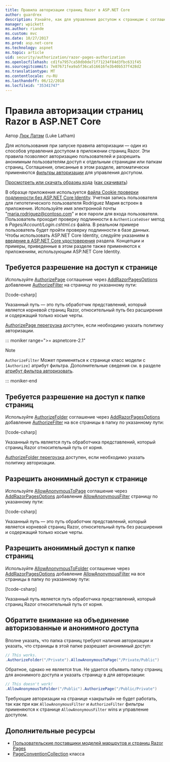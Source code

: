 ```yaml
---
title: Правила авторизации страниц Razor в ASP.NET Core
author: guardrex
description: Узнайте, как для управления доступом к страницам с соглашениями, авторизацию пользователей и Разрешить анонимные пользователи для доступа к страницам или папкам страниц.
manager: wpickett
ms.author: riande
ms.custom: mvc
ms.date: 10/27/2017
ms.prod: asp.net-core
ms.technology: aspnet
ms.topic: article
uid: security/authorization/razor-pages-authorization
ms.openlocfilehash: cd1fa7957ca50db0de71f71234f84d3fbc631f45
ms.sourcegitcommit: 7e87671fea9a5f36ca516616fe3b40b537f428d2
ms.translationtype: MT
ms.contentlocale: ru-RU
ms.lasthandoff: 06/12/2018
ms.locfileid: "35341747"
---
```

# <a name="razor-pages-authorization-conventions-in-aspnet-core"></a>Правила авторизации страниц Razor в ASP.NET Core

Автор [Люк Латэм](https://github.com/guardrex) (Luke Latham)

Для использования при запуске правила авторизации — один из способов управления доступом в приложении страниц Razor. Эти правила позволяют авторизацию пользователей и разрешить анонимным пользователям доступ к отдельным страницам или папкам страниц. Соглашения, описанные в этом разделе, автоматически применяются [фильтры авторизации](xref:mvc/controllers/filters#authorization-filters) для управления доступом.

[Просмотреть или скачать образец кода](https://github.com/aspnet/Docs/tree/master/aspnetcore/security/authorization/razor-pages-authorization/samples) ([как скачивать](xref:tutorials/index#how-to-download-a-sample))

В образце приложения используется [файла Cookie проверки подлинности без ASP.NET Core Identity](xref:security/authentication/cookie). Учетная запись пользователя для гипотетического пользователя Rodriguez Мария встроен в приложение. Используйте имя электронной почты "maria.rodriguez@contoso.com" и все пароли для входа пользователя. Пользователь проходит проверку подлинности в `AuthenticateUser` метод в *Pages/Account/Login.cshtml.cs* файла. В реальном примере пользователь будет пройти проверку подлинности в базе данных. Чтобы использовать ASP.NET Core Identity, следуйте указаниям в [введение в ASP.NET Core удостоверения](xref:security/authentication/identity) раздела. Концепции и примеры, приведенные в этом разделе также применяются к приложениям, использующим ASP.NET Core Identity.

## <a name="require-authorization-to-access-a-page"></a>Требуется разрешение на доступ к странице

Используйте [AuthorizePage](/dotnet/api/microsoft.extensions.dependencyinjection.pageconventioncollectionextensions.authorizepage) соглашение через [AddRazorPagesOptions](/dotnet/api/microsoft.extensions.dependencyinjection.mvcrazorpagesmvcbuilderextensions.addrazorpagesoptions) добавление [AuthorizeFilter](/dotnet/api/microsoft.aspnetcore.mvc.authorization.authorizefilter) на страницу по указанному пути:

[!code-csharp[](razor-pages-authorization/samples/2.x/AuthorizationSample/Startup.cs?name=snippet1&highlight=2,4)]

Указанный путь — это путь обработчик представлений, который является корневой страниц Razor, относительный путь без расширения и содержащий только косые черты.

[AuthorizePage перегрузка](/dotnet/api/microsoft.extensions.dependencyinjection.pageconventioncollectionextensions.authorizepage#Microsoft_Extensions_DependencyInjection_PageConventionCollectionExtensions_AuthorizePage_Microsoft_AspNetCore_Mvc_ApplicationModels_PageConventionCollection_System_String_System_String_) доступен, если необходимо указать политику авторизации.

::: moniker range=">= aspnetcore-2.1"

> [!NOTE]
> `AuthorizeFilter` Может применяться к странице класс модели с `[Authorize]` атрибут фильтра. Дополнительные сведения см. в разделе [атрибут фильтра авторизовать](xref:mvc/razor-pages/filter#authorize-filter-attribute).

::: moniker-end

## <a name="require-authorization-to-access-a-folder-of-pages"></a>Требуется разрешение на доступ к папке страниц

Используйте [AuthorizeFolder](/dotnet/api/microsoft.extensions.dependencyinjection.pageconventioncollectionextensions.authorizefolder) соглашение через [AddRazorPagesOptions](/dotnet/api/microsoft.extensions.dependencyinjection.mvcrazorpagesmvcbuilderextensions.addrazorpagesoptions) добавление [AuthorizeFilter](/dotnet/api/microsoft.aspnetcore.mvc.authorization.authorizefilter) на все страницы в папку по указанному пути:

[!code-csharp[](razor-pages-authorization/samples/2.x/AuthorizationSample/Startup.cs?name=snippet1&highlight=2,5)]

Указанный путь является путь обработчика представлений, который страниц Razor относительный путь от корня.

[AuthorizeFolder перегрузка](/dotnet/api/microsoft.extensions.dependencyinjection.pageconventioncollectionextensions.authorizefolder#Microsoft_Extensions_DependencyInjection_PageConventionCollectionExtensions_AuthorizeFolder_Microsoft_AspNetCore_Mvc_ApplicationModels_PageConventionCollection_System_String_System_String_) доступен, если необходимо указать политику авторизации.

## <a name="allow-anonymous-access-to-a-page"></a>Разрешить анонимный доступ к странице

Используйте [AllowAnonymousToPage](/dotnet/api/microsoft.extensions.dependencyinjection.pageconventioncollectionextensions.allowanonymoustopage) соглашение через [AddRazorPagesOptions](/dotnet/api/microsoft.extensions.dependencyinjection.mvcrazorpagesmvcbuilderextensions.addrazorpagesoptions) добавление [AllowAnonymousFilter](/dotnet/api/microsoft.aspnetcore.mvc.authorization.allowanonymousfilter) страницу по указанному пути:

[!code-csharp[](razor-pages-authorization/samples/2.x/AuthorizationSample/Startup.cs?name=snippet1&highlight=2,6)]

Указанный путь — это путь обработчик представлений, который является корневой страниц Razor, относительный путь без расширения и содержащий только косые черты.

## <a name="allow-anonymous-access-to-a-folder-of-pages"></a>Разрешить анонимный доступ к папке страниц

Используйте [AllowAnonymousToFolder](/dotnet/api/microsoft.extensions.dependencyinjection.pageconventioncollectionextensions.allowanonymoustofolder) соглашение через [AddRazorPagesOptions](/dotnet/api/microsoft.extensions.dependencyinjection.mvcrazorpagesmvcbuilderextensions.addrazorpagesoptions) добавление [AllowAnonymousFilter](/dotnet/api/microsoft.aspnetcore.mvc.authorization.allowanonymousfilter) на все страницы в папку по указанному пути:

[!code-csharp[](razor-pages-authorization/samples/2.x/AuthorizationSample/Startup.cs?name=snippet1&highlight=2,7)]

Указанный путь является путь обработчика представлений, который страниц Razor относительный путь от корня.

## <a name="note-on-combining-authorized-and-anonymous-access"></a>Обратите внимание на объединение авторизованные и анонимного доступа

Вполне указать, что папка страниц требуют наличия авторизации и указать, что страницы в этой папке разрешает анонимный доступ:

```csharp
// This works.
.AuthorizeFolder("/Private").AllowAnonymousToPage("/Private/Public")
```

Обратное, однако не является true. Не удается объявить папку страниц для анонимного доступа и указать страницу в для авторизации:

```csharp
// This doesn't work!
.AllowAnonymousToFolder("/Public").AuthorizePage("/Public/Private") 
```

Требующие авторизации на странице «закрытый» не будет работать, так как при как `AllowAnonymousFilter` и `AuthorizeFilter` фильтры применяются к странице `AllowAnonymousFilter` wins и управление доступом.

## <a name="additional-resources"></a>Дополнительные ресурсы

* [Пользовательские поставщики моделей маршрутов и страниц Razor Pages](xref:mvc/razor-pages/razor-pages-conventions)
* [PageConventionCollection](/dotnet/api/microsoft.aspnetcore.mvc.applicationmodels.pageconventioncollection) класса
